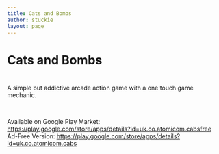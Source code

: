 ```yaml
---
title: Cats and Bombs
author: stuckie
layout: page
---
```

# Cats and Bombs

# 

A simple but addictive arcade action game with a one touch game mechanic.

&nbsp;

Available on Google Play Market: <https://play.google.com/store/apps/details?id=uk.co.atomicom.cabsfree>  
Ad-Free Version: <https://play.google.com/store/apps/details?id=uk.co.atomicom.cabs>